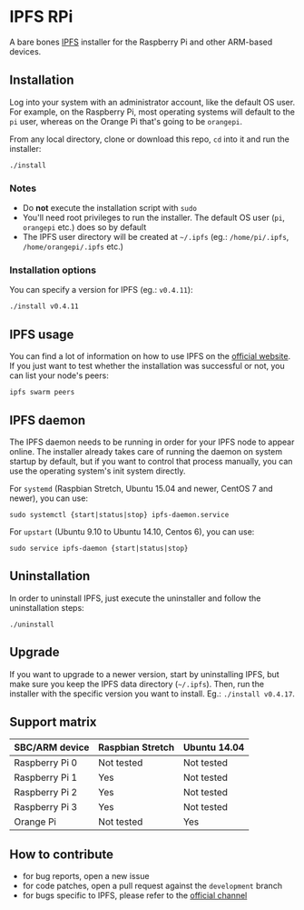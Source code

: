 # IPFS RPi

A bare bones [IPFS](https://ipfs.io) installer for the Raspberry Pi and other ARM-based devices.

## Installation

Log into your system with an administrator account, like the default OS user. For example, on the Raspberry Pi, most
operating systems will default to the `pi` user, whereas on the Orange Pi that's going to be `orangepi`.

From any local directory, clone or download this repo, `cd` into it and run the installer:

```SHELL
./install
```

### Notes

* Do **not** execute the installation script with `sudo`
* You'll need root privileges to run the installer. The default OS user (`pi`, `orangepi` etc.) does so by default
* The IPFS user directory will be created at `~/.ipfs` (eg.: `/home/pi/.ipfs`, `/home/orangepi/.ipfs` etc.)

### Installation options

You can specify a version for IPFS (eg.: `v0.4.11`):

```SHELL
./install v0.4.11
```

## IPFS usage

You can find a lot of information on how to use IPFS on the [official website](https://ipfs.io/docs/getting-started/).
If you just want to test whether the installation was successful or not, you can list your node's peers:

```SHELL
ipfs swarm peers
```

## IPFS daemon

The IPFS daemon needs to be running in order for your IPFS node to appear online. The installer already takes care of
running the daemon on system startup by default, but if you want to control that process manually, you can use the
operating system's init system directly.

For `systemd` (Raspbian Stretch, Ubuntu 15.04 and newer, CentOS 7 and newer), you can use:

```SHELL
sudo systemctl {start|status|stop} ipfs-daemon.service
```

For `upstart` (Ubuntu 9.10 to Ubuntu 14.10, Centos 6), you can use:

```SHELL
sudo service ipfs-daemon {start|status|stop}
```

## Uninstallation

In order to uninstall IPFS, just execute the uninstaller and follow the uninstallation steps:

```SHELL
./uninstall
```

## Upgrade

If you want to upgrade to a newer version, start by uninstalling IPFS, but make sure you keep the IPFS data directory (`~/.ipfs`). Then, run the installer with the specific version you want to install. Eg.: `./install v0.4.17`.

## Support matrix

| SBC/ARM device    | Raspbian Stretch  | Ubuntu 14.04  |
| :---------------- | :---------------- | :------------ |
| Raspberry Pi 0    | Not tested        | Not tested    |
| Raspberry Pi 1    | Yes               | Not tested    |
| Raspberry Pi 2    | Yes               | Not tested    |
| Raspberry Pi 3    | Yes               | Not tested    |
| Orange Pi         | Not tested        | Yes           |

## How to contribute

* for bug reports, open a new issue
* for code patches, open a pull request against the `development` branch
* for bugs specific to IPFS, please refer to the [official channel](https://discuss.ipfs.io)
